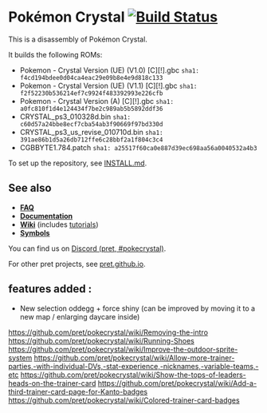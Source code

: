 # Pokémon Crystal [![Build Status][ci-badge]][ci]

This is a disassembly of Pokémon Crystal.

It builds the following ROMs:

- Pokemon - Crystal Version (UE) (V1.0) [C][!].gbc `sha1: f4cd194bdee0d04ca4eac29e09b8e4e9d818c133`
- Pokemon - Crystal Version (UE) (V1.1) [C][!].gbc `sha1: f2f52230b536214ef7c9924f483392993e226cfb`
- Pokemon - Crystal Version (A) [C][!].gbc `sha1: a0fc810f1d4e124434f7be2c989ab5b5892ddf36`
- CRYSTAL_ps3_010328d.bin `sha1: c60d57a24bbe8ecf7cba54ab3f90669f97bd330d`
- CRYSTAL_ps3_us_revise_010710d.bin `sha1: 391ae86b1d5a26db712ffe6c28bbf2a1f804c3c4`
- CGBBYTE1.784.patch `sha1: a25517f60ca0e887d39ec698aa56a0040532a4b3`

To set up the repository, see [INSTALL.md](INSTALL.md).

## See also

- [**FAQ**](FAQ.md)
- [**Documentation**][docs]
- [**Wiki**][wiki] (includes [tutorials][tutorials])
- [**Symbols**][symbols]

You can find us on [Discord (pret, #pokecrystal)](https://discord.gg/d5dubZ3).

For other pret projects, see [pret.github.io](https://pret.github.io/).

[docs]: https://pret.github.io/pokecrystal/
[wiki]: https://github.com/pret/pokecrystal/wiki
[tutorials]: https://github.com/pret/pokecrystal/wiki/Tutorials
[symbols]: https://github.com/pret/pokecrystal/tree/symbols
[ci]: https://github.com/pret/pokecrystal/actions
[ci-badge]: https://github.com/pret/pokecrystal/actions/workflows/main.yml/badge.svg

## features added :

- New selection oddegg + force shiny (can be improved by moving it to a new map / enlarging daycare inside)

https://github.com/pret/pokecrystal/wiki/Removing-the-intro
https://github.com/pret/pokecrystal/wiki/Running-Shoes
https://github.com/pret/pokecrystal/wiki/Improve-the-outdoor-sprite-system
https://github.com/pret/pokecrystal/wiki/Allow-more-trainer-parties,-with-individual-DVs,-stat-experience,-nicknames,-variable-teams,-etc
https://github.com/pret/pokecrystal/wiki/Show-the-tops-of-leaders-heads-on-the-trainer-card
https://github.com/pret/pokecrystal/wiki/Add-a-third-trainer-card-page-for-Kanto-badges
https://github.com/pret/pokecrystal/wiki/Colored-trainer-card-badges
